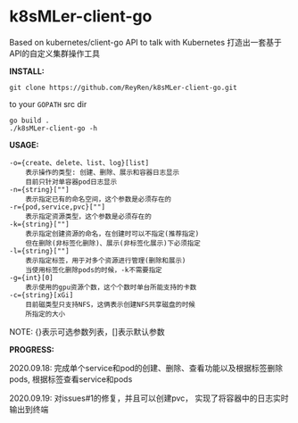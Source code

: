 # k8sMLer-client-go
Based on kubernetes/client-go API to talk with Kubernetes
打造出一套基于API的自定义集群操作工具

**INSTALL:**

```
git clone https://github.com/ReyRen/k8sMLer-client-go.git
```
to your `GOPATH` src dir

```
go build .
./k8sMLer-client-go -h
```

**USAGE:**
```
-o={create、delete、list、log}[list]
	表示操作的类型: 创建、删除、展示和容器日志显示
	目前只针对单容器pod日志显示 
-n={string}[""]
	表示指定已有的命名空间，这个参数是必须存在的
-r={pod,service,pvc}[""]
	表示指定资源类型，这个参数是必须存在的
-k={string}[""]
	表示指定创建资源的命名，在创建时可以不指定(推荐指定)
	但在删除(非标签化删除)、展示(非标签化展示)下必须指定
-l={string}[""]
	表示指定标签，用于对多个资源进行管理(删除和展示)
	当使用标签化删除pods的时候，-k不需要指定
-g={int}[0]
	表示使用的gpu资源个数，这个个数时单台所能支持的卡数
-c={string}[xGi]
	目前磁类型只支持NFS，这俩表示创建NFS共享磁盘的时候
	所指定的大小 
```
NOTE: {}表示可选参数列表，[]表示默认参数

**PROGRESS:**

2020.09.18:
完成单个service和pod的创建、删除、查看功能以及根据标签删除pods, 根据标签查看service和pods

2020.09.19:
对issues#1的修复，并且可以创建pvc， 实现了将容器中的日志实时输出到终端
